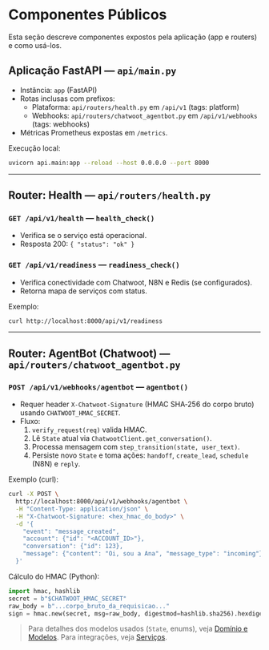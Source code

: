 # Componentes Públicos

Esta seção descreve componentes expostos pela aplicação (app e routers) e como usá-los.

## Aplicação FastAPI — `api/main.py`

- Instância: `app` (FastAPI)
- Rotas inclusas com prefixos:
  - Plataforma: `api/routers/health.py` em `/api/v1` (tags: platform)
  - Webhooks: `api/routers/chatwoot_agentbot.py` em `/api/v1/webhooks` (tags: webhooks)
- Métricas Prometheus expostas em `/metrics`.

Execução local:

```bash
uvicorn api.main:app --reload --host 0.0.0.0 --port 8000
```

---

## Router: Health — `api/routers/health.py`

### `GET /api/v1/health` — `health_check()`

- Verifica se o serviço está operacional.
- Resposta 200: `{ "status": "ok" }`

### `GET /api/v1/readiness` — `readiness_check()`

- Verifica conectividade com Chatwoot, N8N e Redis (se configurados).
- Retorna mapa de serviços com status.

Exemplo:

```bash
curl http://localhost:8000/api/v1/readiness
```

---

## Router: AgentBot (Chatwoot) — `api/routers/chatwoot_agentbot.py`

### `POST /api/v1/webhooks/agentbot` — `agentbot()`

- Requer header `X-Chatwoot-Signature` (HMAC SHA‑256 do corpo bruto) usando `CHATWOOT_HMAC_SECRET`.
- Fluxo:
  1. `verify_request(req)` valida HMAC.
  2. Lê `State` atual via `ChatwootClient.get_conversation()`.
  3. Processa mensagem com `step_transition(state, user_text)`.
  4. Persiste novo `State` e toma ações: `handoff`, `create_lead`, `schedule` (N8N) e `reply`.

Exemplo (curl):

```bash
curl -X POST \
  http://localhost:8000/api/v1/webhooks/agentbot \
  -H "Content-Type: application/json" \
  -H "X-Chatwoot-Signature: <hex_hmac_do_body>" \
  -d '{
    "event": "message_created",
    "account": {"id": "<ACCOUNT_ID>"},
    "conversation": {"id": 123},
    "message": {"content": "Oi, sou a Ana", "message_type": "incoming"}
  }'
```

Cálculo do HMAC (Python):

```python
import hmac, hashlib
secret = b"$CHATWOOT_HMAC_SECRET"
raw_body = b"...corpo_bruto_da_requisicao..."
sign = hmac.new(secret, msg=raw_body, digestmod=hashlib.sha256).hexdigest()
```

> Para detalhes dos modelos usados (`State`, enums), veja [Domínio e Modelos](./domain.md). Para integrações, veja [Serviços](./services.md).